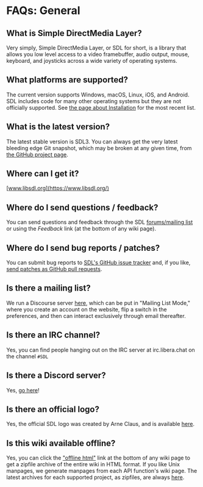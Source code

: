 # FAQs: General

## What is Simple DirectMedia Layer?
Very simply, Simple DirectMedia Layer, or SDL for short, is a library that allows you low level access to a video framebuffer, audio output, mouse, keyboard, and joysticks across a wide variety of operating systems.

## What platforms are supported?
The current version supports Windows, macOS, Linux, iOS, and Android.  SDL includes code for many other operating systems but they are not officially supported.  See [the page about Installation](Installation) for the most recent list.

## What is the latest version?
The latest stable version is SDL3. You can always get the very latest bleeding edge Git snapshot, which may be broken at any given time, from [the GitHub project page](https://github.com/libsdl-org/SDL).

## Where can I get it?
[www.libsdl.org](https://www.libsdl.org/)

## Where do I send questions / feedback?
You can send questions and feedback through the SDL [forums/mailing list](https://discourse.libsdl.org/) or using the _Feedback_ link (at the bottom of any wiki page).

## Where do I send bug reports / patches?
You can submit bug reports to [SDL's GitHub issue tracker](https://github.com/libsdl-org/SDL/issues) and, if you like, [send patches as GitHub pull requests](https://github.com/libsdl-org/SDL/pulls).

## Is there a mailing list?
We run a Discourse server [here](https://discourse.libsdl.org/), which can be put in "Mailing List Mode," where you create an account on the website, flip a switch in the preferences, and then can interact exclusively through email thereafter.

## Is there an IRC channel?
Yes, you can find people hanging out on the IRC server at irc.libera.chat on the channel `#SDL`

## Is there a Discord server?
Yes, [go here](https://discord.com/invite/BwpFGBWsv8)!

## Is there an official logo?
Yes, the official SDL logo was created by Arne Claus, and is available [here](https://www.libsdl.org/media/SDL_logo_b.png).

## Is this wiki available offline?
Yes, you can click the ["offline html"](https://wiki.libsdl.org/static_files/offline/sdlwiki.zip) link at the bottom of any wiki page to get a zipfile archive of the entire wiki in HTML format. If you like Unix manpages, we generate manpages from each API function's wiki page. The latest archives for each supported project, as zipfiles, are always [here](https://wiki.libsdl.org/static_files/offline/manpages/).

